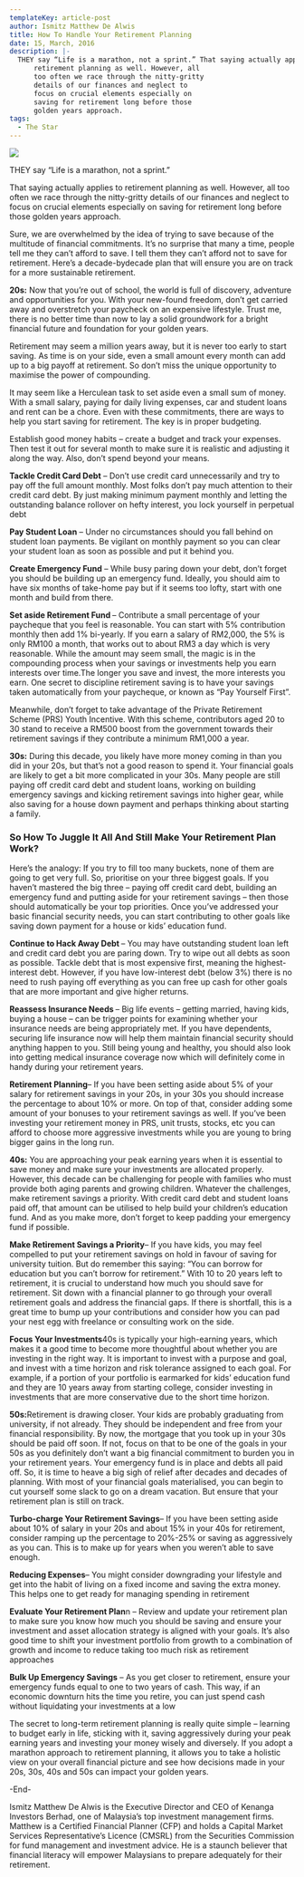 ```yaml
---
templateKey: article-post
author: Ismitz Matthew De Alwis
title: How To Handle Your Retirement Planning
date: 15, March, 2016
description: |-
  THEY say “Life is a marathon, not a sprint.” That saying actually applies to
      retirement planning as well. However, all
      too often we race through the nitty-gritty
      details of our finances and neglect to
      focus on crucial elements especially on
      saving for retirement long before those
      golden years approach.
tags:
  - The Star
---
```



![](/img/2016-03-15-the-star-how-to-handle-your-retirement-planning.png)

<p>THEY say “Life is a marathon, not
    a sprint.”</p>

<p>That saying actually applies to
    retirement planning as well. However, all
    too often we race through the nitty-gritty
    details of our finances and neglect to
    focus on crucial elements especially on
    saving for retirement long before those
    golden years approach.</p>
  
<p>Sure, we are overwhelmed by the idea
    of trying to save because of the
    multitude of financial commitments. It’s
    no surprise that many a time, people tell
    me they can’t afford to save. I tell them they can’t afford not to save for retirement. Here’s a decade-bydecade plan that will ensure you are on track for a more sustainable retirement.</p>

<p><b>20s:</b> Now that you’re out of school, the world is full of discovery, adventure and opportunities for you. With
    your new-found freedom, don’t get carried away and overstretch your paycheck on an expensive lifestyle.
    Trust me, there is no better time than now to lay a solid groundwork for a bright financial future and
    foundation for your golden years.</p>

<p>Retirement may seem a million years away, but it is never too early to start saving. As time is on your side,
    even a small amount every month can add up to a big payoff at retirement. So don’t miss the unique
    opportunity to maximise the power of compounding.</p>

<p>It may seem like a Herculean task to set aside even a small sum of money. With a small salary, paying for
    daily living expenses, car and student loans and rent can be a chore. Even with these commitments, there
    are ways to help you start saving for retirement. The key is in proper budgeting.</p>

<p>Establish good money habits – create a budget and track your expenses. Then test it out for several month
    to make sure it is realistic and adjusting it along the way. Also, don’t spend beyond your means.</p>

<p><b>Tackle Credit Card Debt</b> – Don’t use credit card unnecessarily and try to pay off the full amount monthly.
    Most folks don’t pay much attention to their credit card debt. By just making minimum payment monthly and
    letting the outstanding balance rollover on hefty interest, you lock yourself in perpetual debt</p>

<p><b>Pay Student Loan</b> – Under no circumstances should you fall behind on student loan payments. Be vigilant
    on monthly payment so you can clear your student loan as soon as possible and put it behind you.</p>

<p><b>Create Emergency Fund</b>  – While busy paring down your debt, don’t forget you should be building up an
    emergency fund. Ideally, you should aim to have six months of take-home pay but if it seems too lofty, start
    with one month and build from there.</p>

<p><b>Set aside Retirement Fund </b>– Contribute a small percentage of your paycheque that you feel is
    reasonable. You can start with 5% contribution monthly then add 1% bi-yearly. If you earn a salary of
    RM2,000, the 5% is only RM100 a month, that works out to about RM3 a day which is very reasonable.
    While the amount may seem small, the magic is in the compounding process when your savings or
    investments help you earn interests over time.The longer you save and invest, the more interests you earn.
    One secret to discipline retirement saving is to have your savings taken automatically from your
    paycheque, or known as “Pay Yourself First”. </p>

<p>Meanwhile, don’t forget to take advantage of the Private Retirement Scheme (PRS) Youth Incentive. With
    this scheme, contributors aged 20 to 30 stand to receive a RM500 boost from the government towards their
    retirement savings if they contribute a minimum RM1,000 a year.</p>

<p><b>30s:</b> During this decade, you likely have more money coming in than you did in your 20s, but that’s not a
    good reason to spend it. Your financial goals are likely to get a bit more complicated in your 30s. Many
    people are still paying off credit card debt and student loans, working on building emergency savings and
    kicking retirement savings into higher gear, while also saving for a house down payment and perhaps
    thinking about starting a family. </p>

**<h3>So How To Juggle It All And Still Make Your Retirement Plan Work?</h3>**

<p>Here’s the analogy: If you try to fill too many buckets, none of them are going to get very full. So, prioritise
    on your three biggest goals. If you haven’t mastered the big three – paying off credit card debt, building an
    emergency fund and putting aside for your retirement savings – then those should automatically be your
    top priorities. Once you’ve addressed your basic financial security needs, you can start contributing to other
    goals like saving down payment for a house or kids’ education fund.</p>

<p><b>Continue to Hack Away Debt </b> – You may have outstanding student loan left and credit card debt you are
    paring down. Try to wipe out all debts as soon as possible. Tackle debt that is most expensive first,
    meaning the highest-interest debt. However, if you have low-interest debt (below 3%) there is no need to
    rush paying off everything as you can free up cash for other goals that are more important and give
    higher returns.</p>

<p><b>Reassess Insurance Needs </b> – Big life events – getting married, having kids, buying a house – can be
    trigger points for examining whether your insurance needs are being appropriately met. If you have
    dependents, securing life insurance now will help them maintain financial security should anything happen to you. Still being young and healthy, you should also look into getting medical insurance coverage now
    which will definitely come in handy during your retirement years.</p>

<p><b>Retirement Planning</b>– If you have been setting aside about 5% of your salary for retirement savings in
    your 20s, in your 30s you should increase the percentage to about 10% or more. On top of that, consider
    adding some amount of your bonuses to your retirement savings as well. If you’ve been investing your
    retirement money in PRS, unit trusts, stocks, etc you can afford to choose more aggressive investments
    while you are young to bring bigger gains in the long run. </p>

<p><b>40s:</b> You are approaching your peak earning years when it is essential to save money and make sure your
    investments are allocated properly. However, this decade can be challenging for people with families who
    must provide both aging parents and growing children. Whatever the challenges, make retirement savings
    a priority. With credit card debt and student loans paid off, that amount can be utilised to help build your
    children’s education fund. And as you make more, don’t forget to keep padding your emergency fund
    if possible. </p>

<p><b>Make Retirement Savings a Priority</b>– If you have kids, you may feel compelled to put your retirement
    savings on hold in favour of saving for university tuition. But do remember this saying: “You can borrow for
    education but you can’t borrow for retirement.” With 10 to 20 years left to retirement, it is crucial to
    understand how much you should save for retirement. Sit down with a financial planner to go through your
    overall retirement goals and address the financial gaps. If there is shortfall, this is a great time to bump up
    your contributions and consider how you can pad your nest egg with freelance or consulting work on
    the side.</p>

<p><b>Focus Your Investments</b>40s is typically your high-earning years, which makes it a good time to
    become more thoughtful about whether you are investing in the right way. It is important to invest with a
    purpose and goal, and invest with a time horizon and risk tolerance assigned to each goal. For example, if
    a portion of your portfolio is earmarked for kids’ education fund and they are 10 years away from starting
    college, consider investing in investments that are more conservative due to the short time horizon. </p>

<p><b>50s:</b>Retirement is drawing closer. Your kids are probably graduating from university, if not already. They
    should be independent and free from your financial responsibility. By now, the mortgage that you took up in
    your 30s should be paid off soon. If not, focus on that to be one of the goals in your 50s as you definitely
    don’t want a big financial commitment to burden you in your retirement years. Your emergency fund is in
    place and debts all paid off. So, it is time to heave a big sigh of relief after decades and decades of
    planning. With most of your financial goals materialised, you can begin to cut yourself some slack to go on
    a dream vacation. But ensure that your retirement plan is still on track.</p>

<p><b>Turbo-charge Your Retirement Savings</b>– If you have been setting aside about 10% of salary in your 20s
    and about 15% in your 40s for retirement, consider ramping up the percentage to 20%-25% or saving as
    aggressively as you can. This is to make up for years when you weren’t able to save enough.</p>

<p><b>Reducing Expenses</b>– You might consider downgrading your lifestyle and get into the habit of living on a
    fixed income and saving the extra money. This helps one to get ready for managing spending in retirement </p>

<p><b>Evaluate Your Retirement Plan</b>n – Review and update your retirement plan to make sure you know how
    much you should be saving and ensure your investment and asset allocation strategy is aligned with your goals. It’s also good time to shift your investment portfolio from growth to a combination of growth and
    income to reduce taking too much risk as retirement approaches</p>

<p><b>Bulk Up Emergency Savings</b> – As you get closer to retirement, ensure your emergency funds equal to
    one to two years of cash. This way, if an economic downturn hits the time you retire, you can just spend
    cash without liquidating your investments at a low</p>

<p>The secret to long-term retirement planning is really quite simple – learning to budget early in life, sticking
    with it, saving aggressively during your peak earning years and investing your money wisely and diversely.
    If you adopt a marathon approach to retirement planning, it allows you to take a holistic view on your
    overall financial picture and see how decisions made in your 20s, 30s, 40s and 50s can impact your
    golden years.</p>

<p>-End-</p>

<p>Ismitz Matthew De Alwis is the Executive Director and CEO of Kenanga Investors Berhad, one of
    Malaysia’s top investment management firms. Matthew is a Certified Financial Planner (CFP) and holds a
    Capital Market Services Representative’s Licence (CMSRL) from the Securities Commission for fund
    management and investment advice. He is a staunch believer that financial literacy will empower
    Malaysians to prepare adequately for their retirement. </p>